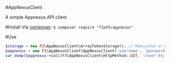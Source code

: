 #AppNexusClient

A simple Appnexus API client

#Install
Via [composer](https://getcomposer.org):
`$ composer require "f3ath/appnexus"`

#Use
```php
$storage = new F3\AppNexusClient\ArrayTokenStorage(); // Memcached or Apc storage is also available
$appnexus = new F3\AppNexusClient\AppNexusClient('username', 'password', "http://api-console.client-testing.adnxs.net/", $storage);
var_dump($appnexus->call(F3\AppNexusClient\HttpMethod::GET, '/user'));
```
